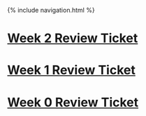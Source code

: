 {% include navigation.html %}

# [Week 2 Review Ticket](https://github.com/ricesush1/RiceSushi/issues/3)

# [Week 1 Review Ticket](https://github.com/ricesush1/RiceSushi/issues/2)

# [Week 0 Review Ticket](https://github.com/ricesush1/RiceSushi/issues/1)
